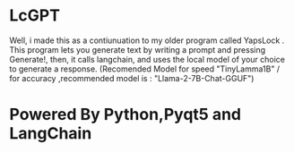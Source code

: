# LcGPT
Well, i made this as a contiunuation to my older program called YapsLock .
This program lets you generate text by writing a prompt and pressing Generate!, then, it calls langchain, and uses the local model of your choice to generate a response.
(Recomended Model for speed "TinyLamma1B" / for accuracy ,recommended model is : "Llama-2-7B-Chat-GGUF")


# Powered By Python,Pyqt5 and LangChain

